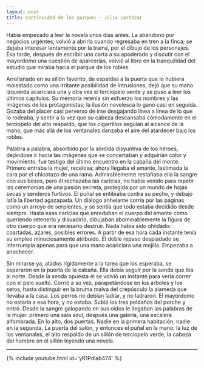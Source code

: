 ```yaml
---
layout: post
title: Continuidad de los parques – Julio Cortázar
---
```


Había empezado a leer la novela unos días antes. La abandonó por negocios urgentes, volvió a abrirla cuando regresaba en tren a la finca; se dejaba interesar lentamente por la trama, por el dibujo de los personajes. Esa tarde, después de escribir una carta a su apoderado y discutir con el mayordomo una cuestión de aparcerías, volvió al libro en la tranquilidad del estudio que miraba hacia el parque de los robles.

<!--more-->

Arrellanado en su sillón favorito, de espaldas a la puerta que lo hubiera molestado como una irritante posibilidad de intrusiones, dejó que su mano izquierda acariciara una y otra vez el terciopelo verde y se puso a leer los últimos capítulos. Su memoria retenía sin esfuerzo los nombres y las imágenes de los protagonistas; la ilusión novelesca lo ganó casi en seguida. Gozaba del placer casi perverso de irse desgajando línea a línea de lo que lo rodeaba, y sentir a la vez que su cabeza descansaba cómodamente en el terciopelo del alto respaldo, que los cigarrillos seguían al alcance de la mano, que más allá de los ventanales danzaba el aire del atardecer bajo los robles.

Palabra a palabra, absorbido por la sórdida disyuntiva de los héroes, dejándose ir hacia las imágenes que se concertaban y adquirían color y movimiento, fue testigo del último encuentro en la cabaña del monte. Primero entraba la mujer, recelosa; ahora llegaba el amante, lastimada la cara por el chicotazo de una rama. Admirablemente restañaba ella la sangre con sus besos, pero él rechazaba las caricias, no había venido para repetir las ceremonias de una pasión secreta, protegida por un mundo de hojas secas y senderos furtivos. El puñal se entibiaba contra su pecho, y debajo latía la libertad agazapada. Un diálogo anhelante corría por las páginas como un arroyo de serpientes, y se sentía que todo estaba decidido desde siempre. Hasta esas caricias que enredaban el cuerpo del amante como queriendo retenerlo y disuadirlo, dibujaban abominablemente la figura de otro cuerpo que era necesario destruir. Nada había sido olvidado: coartadas, azares, posibles errores. A partir de esa hora cada instante tenía su empleo minuciosamente atribuido. El doble repaso despiadado se interrumpía apenas para que una mano acariciara una mejilla. Empezaba a anochecer.

Sin mirarse ya, atados rígidamente a la tarea que los esperaba, se separaron en la puerta de la cabaña. Ella debía seguir por la senda que iba al norte. Desde la senda opuesta él se volvió un instante para verla correr con el pelo suelto. Corrió a su vez, parapetándose en los árboles y los setos, hasta distinguir en la bruma malva del crepúsculo la alameda que llevaba a la casa. Los perros no debían ladrar, y no ladraron. El mayordomo no estaría a esa hora, y no estaba. Subió los tres peldaños del porche y entró. Desde la sangre galopando en sus oídos le llegaban las palabras de la mujer: primero una sala azul, después una galería, una escalera alfombrada. En lo alto, dos puertas. Nadie en la primera habitación, nadie en la segunda. La puerta del salón, y entonces el puñal en la mano, la luz de los ventanales, el alto respaldo de un sillón de terciopelo verde, la cabeza del hombre en el sillón leyendo una novela.

---

{% include youtube.html id='yR1Pdlab474' %}

